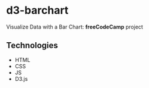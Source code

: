 # d3-barchart

Visualize Data with a Bar Chart: **freeCodeCamp** project

## Technologies

- HTML
- CSS
- JS
- D3.js
